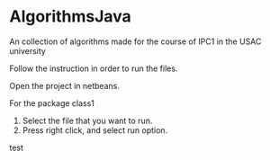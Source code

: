# AlgorithmsJava
An collection of algorithms made for the course of IPC1 in the USAC university

Follow the instruction in order to run the files.

Open the project in netbeans.

For the package class1
1)	Select the file that you want to run.
2)	Press right click, and select run option.	

test

